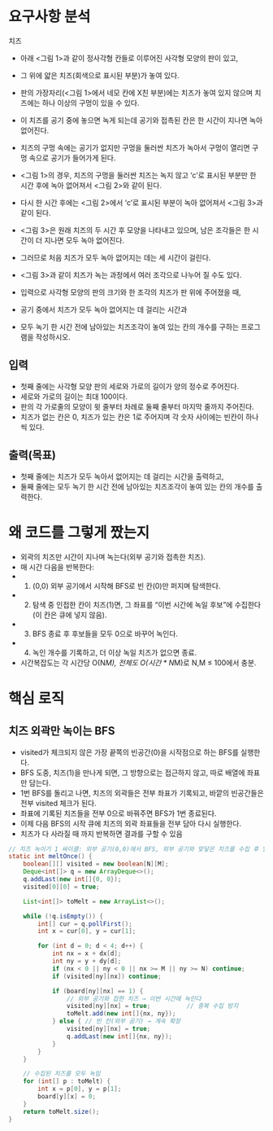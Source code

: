 # 요구사항 분석
치즈

- 아래 <그림 1>과 같이 정사각형 칸들로 이루어진 사각형 모양의 판이 있고,
- 그 위에 얇은 치즈(회색으로 표시된 부분)가 놓여 있다.
- 판의 가장자리(<그림 1>에서 네모 칸에 X친 부분)에는 치즈가 놓여 있지 않으며 치즈에는 하나 이상의 구멍이 있을 수 있다.

- 이 치즈를 공기 중에 놓으면 녹게 되는데 공기와 접촉된 칸은 한 시간이 지나면 녹아 없어진다.
- 치즈의 구멍 속에는 공기가 없지만 구멍을 둘러싼 치즈가 녹아서 구멍이 열리면 구멍 속으로 공기가 들어가게 된다.
- <그림 1>의 경우, 치즈의 구멍을 둘러싼 치즈는 녹지 않고 ‘c’로 표시된 부분만 한 시간 후에 녹아 없어져서 <그림 2>와 같이 된다.

- 다시 한 시간 후에는 <그림 2>에서 ‘c’로 표시된 부분이 녹아 없어져서 <그림 3>과 같이 된다.

- <그림 3>은 원래 치즈의 두 시간 후 모양을 나타내고 있으며, 남은 조각들은 한 시간이 더 지나면 모두 녹아 없어진다.
- 그러므로 처음 치즈가 모두 녹아 없어지는 데는 세 시간이 걸린다.
- <그림 3>과 같이 치즈가 녹는 과정에서 여러 조각으로 나누어 질 수도 있다.

- 입력으로 사각형 모양의 판의 크기와 한 조각의 치즈가 판 위에 주어졌을 때,
- 공기 중에서 치즈가 모두 녹아 없어지는 데 걸리는 시간과
- 모두 녹기 한 시간 전에 남아있는 치즈조각이 놓여 있는 칸의 개수를 구하는 프로그램을 작성하시오.


## 입력
- 첫째 줄에는 사각형 모양 판의 세로와 가로의 길이가 양의 정수로 주어진다. 
- 세로와 가로의 길이는 최대 100이다. 
- 판의 각 가로줄의 모양이 윗 줄부터 차례로 둘째 줄부터 마지막 줄까지 주어진다. 
- 치즈가 없는 칸은 0, 치즈가 있는 칸은 1로 주어지며 각 숫자 사이에는 빈칸이 하나씩 있다.

## 출력(목표)
- 첫째 줄에는 치즈가 모두 녹아서 없어지는 데 걸리는 시간을 출력하고, 
- 둘째 줄에는 모두 녹기 한 시간 전에 남아있는 치즈조각이 놓여 있는 칸의 개수를 출력한다.

# 왜 코드를 그렇게 짰는지
- 외곽의 치즈만 시간이 지나며 녹는다(외부 공기와 접촉한 치즈).
- 매 시간 다음을 반복한다:
- 1) (0,0) 외부 공기에서 시작해 BFS로 빈 칸(0)만 퍼지며 탐색한다.
- 2) 탐색 중 인접한 칸이 치즈(1)면, 그 좌표를 “이번 시간에 녹일 후보”에 수집한다(이 칸은 큐에 넣지 않음).
- 3) BFS 종료 후 후보들을 모두 0으로 바꾸어 녹인다.
- 4) 녹인 개수를 기록하고, 더 이상 녹일 치즈가 없으면 종료.
- 시간복잡도는 각 시간당 O(N*M), 전체도 O(시간 * N*M)로 N,M ≤ 100에서 충분.

# 핵심 로직
## 치즈 외곽만 녹이는 BFS
- visited가 체크되지 않은 가장 끝쪽의 빈공간(0)을 시작점으로 하는 BFS를 실행한다.
- BFS 도중, 치즈(1)을 만나게 되면, 그 방향으로는 접근하지 않고, 따로 배열에 좌표만 담는다.
- 1번 BFS를 돌리고 나면, 치즈의 외곽들은 전부 좌표가 기록되고, 바깥의 빈공간들은 전부 visited 체크가 된다.
- 좌표에 기록된 치즈들을 전부 0으로 바꿔주면 BFS가 1번 종료된다.
- 이제 다음 BFS의 시작 큐에 치즈의 외곽 좌표들을 전부 담아 다시 실행한다.
- 치즈가 다 사라질 때 까지 반복하면 결과를 구할 수 있음

```java
// 치즈 녹이기 1 싸이클: 외부 공기(0,0)에서 BFS, 외부 공기와 맞닿은 치즈를 수집 후 일괄 제거
static int meltOnce() {
    boolean[][] visited = new boolean[N][M];
    Deque<int[]> q = new ArrayDeque<>();
    q.addLast(new int[]{0, 0});
    visited[0][0] = true;

    List<int[]> toMelt = new ArrayList<>();

    while (!q.isEmpty()) {
        int[] cur = q.pollFirst();
        int x = cur[0], y = cur[1];

        for (int d = 0; d < 4; d++) {
            int nx = x + dx[d];
            int ny = y + dy[d];
            if (nx < 0 || ny < 0 || nx >= M || ny >= N) continue;
            if (visited[ny][nx]) continue;

            if (board[ny][nx] == 1) {
                // 외부 공기와 접한 치즈 → 이번 시간에 녹인다
                visited[ny][nx] = true;          // 중복 수집 방지
                toMelt.add(new int[]{nx, ny});
            } else { // 빈 칸(외부 공기) → 계속 확장
                visited[ny][nx] = true;
                q.addLast(new int[]{nx, ny});
            }
        }
    }

    // 수집된 치즈를 모두 녹임
    for (int[] p : toMelt) {
        int x = p[0], y = p[1];
        board[y][x] = 0;
    }
    return toMelt.size();
}
```
